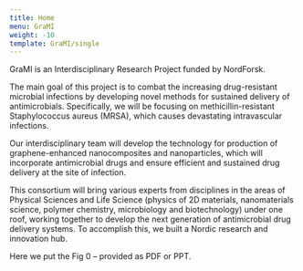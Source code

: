 ```yaml
---
title: Home
menu: GraMI
weight: -10
template: GraMI/single
---
```


GraMI is an Interdisciplinary Research Project funded by NordForsk.  

The main goal of this project is to combat the increasing drug-resistant microbial infections by developing novel methods for sustained delivery of antimicrobials. Specifically, we will be focusing on methicillin-resistant Staphylococcus aureus (MRSA), which causes devastating intravascular infections.   

Our interdisciplinary team will develop the technology for production of graphene-enhanced nanocomposites and nanoparticles, which will incorporate antimicrobial drugs and ensure efficient and sustained drug delivery at the site of infection.  

This consortium will bring various experts from disciplines in the areas of Physical Sciences and Life Science (physics of 2D materials, nanomaterials science, polymer chemistry, microbiology and biotechnology) under one roof, working together to develop the next generation of antimicrobial drug delivery systems. To accomplish this, we built a Nordic research and innovation hub.

Here we put the Fig 0 – provided as PDF or PPT.

